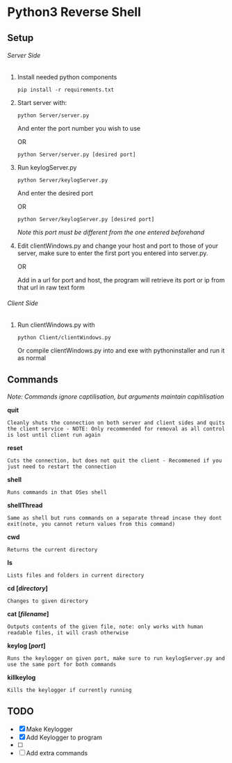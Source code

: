 # Python3 Reverse Shell

## Setup

###### Server Side
1. Install needed python components
	```
	pip install -r requirements.txt
	```

2. Start server with:
	```
	python Server/server.py
	```
	And enter the port number you wish to use

	OR

	```
	python Server/server.py [desired port]
	```

3. Run keylogServer.py
	```
	python Server/keylogServer.py
	```

	And enter the desired port

	OR

	```
	python Server/keylogServer.py [desired port]
	```
	*Note this port must be different from the one entered beforehand*

4. Edit clientWindows.py and change your host and port to those of your server, make sure to enter the first port you entered into server.py.
	
	OR

	Add in a url for port and host, the program will retrieve its port or ip from that url in raw text form

###### Client Side
1. Run clientWindows.py with
	```
	python Client/clientWindows.py
	```
	Or compile clientWindows.py into and exe with pythoninstaller and run it as normal

## Commands
*Note: Commands ignore captilisation, but arguments maintain capitilisation*

**quit**

	Cleanly shuts the connection on both server and client sides and quits the client service - NOTE: Only recommended for removal as all control is lost until client run again

**reset**
	
	Cuts the connection, but does not quit the client - Recommened if you just need to restart the connection


**shell**

	Runs commands in that OSes shell


**shellThread**

	Same as shell but runs commands on a separate thread incase they dont exit(note, you cannot return values from this command)


**cwd**

	Returns the current directory


**ls**

	Lists files and folders in current directory


**cd [*directory*]**

	Changes to given directory


**cat [*filename*]**

	Outputs contents of the given file, note: only works with human readable files, it will crash otherwise


**keylog [*port*]**

	Runs the keylogger on given port, make sure to run keylogServer.py and use the same port for both commands


**killkeylog**

	Kills the keylogger if currently running


## TODO
 - [X] Make Keylogger
 - [X] Add Keylogger to program
 - [ ]
 - [ ] Add extra commands